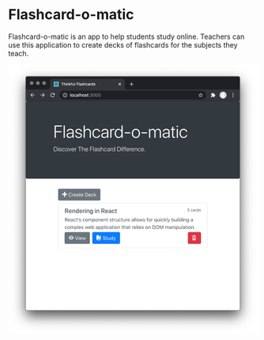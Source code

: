 # Flashcard-o-matic

Flashcard-o-matic is an app to help students study online. Teachers can use this application to create decks of flashcards for the subjects they teach.

![home page](img/home.png)

